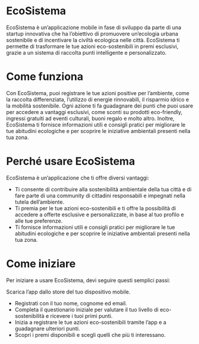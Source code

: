 # EcoSistema
EcoSistema è un’applicazione mobile in fase di sviluppo da parte di una startup innovativa che ha l’obiettivo di promuovere un’ecologia urbana sostenibile e di incentivare la civiltà ecologica nelle città. EcoSistema ti permette di trasformare le tue azioni eco-sostenibili in premi esclusivi, grazie a un sistema di raccolta punti intelligente e personalizzato.

# Come funziona
Con EcoSistema, puoi registrare le tue azioni positive per l’ambiente, come la raccolta differenziata, l’utilizzo di energie rinnovabili, il risparmio idrico e la mobilità sostenibile. Ogni azione ti fa guadagnare dei punti che puoi usare per accedere a vantaggi esclusivi, come sconti su prodotti eco-friendly, ingressi gratuiti ad eventi culturali, buoni regalo e molto altro. Inoltre, EcoSistema ti fornisce informazioni utili e consigli pratici per migliorare le tue abitudini ecologiche e per scoprire le iniziative ambientali presenti nella tua zona.

# Perché usare EcoSistema
EcoSistema è un’applicazione che ti offre diversi vantaggi:

- Ti consente di contribuire alla sostenibilità ambientale della tua città e di fare parte di una community di cittadini responsabili e impegnati nella tutela dell’ambiente.
- Ti premia per le tue azioni eco-sostenibili e ti offre la possibilità di accedere a offerte esclusive e personalizzate, in base al tuo profilo e alle tue preferenze.
- Ti fornisce informazioni utili e consigli pratici per migliorare le tue abitudini ecologiche e per scoprire le iniziative ambientali presenti nella tua zona.

# Come iniziare
Per iniziare a usare EcoSistema, devi seguire questi semplici passi:

Scarica l’app dallo store del tuo dispositivo mobile.
- Registrati con il tuo nome, cognome ed email.
- Completa il questionario iniziale per valutare il tuo livello di eco-sostenibilità e ricevere i tuoi primi punti.
- Inizia a registrare le tue azioni eco-sostenibili tramite l’app e a guadagnare ulteriori punti.
- Scopri i premi disponibili e scegli quelli che più ti interessano.
